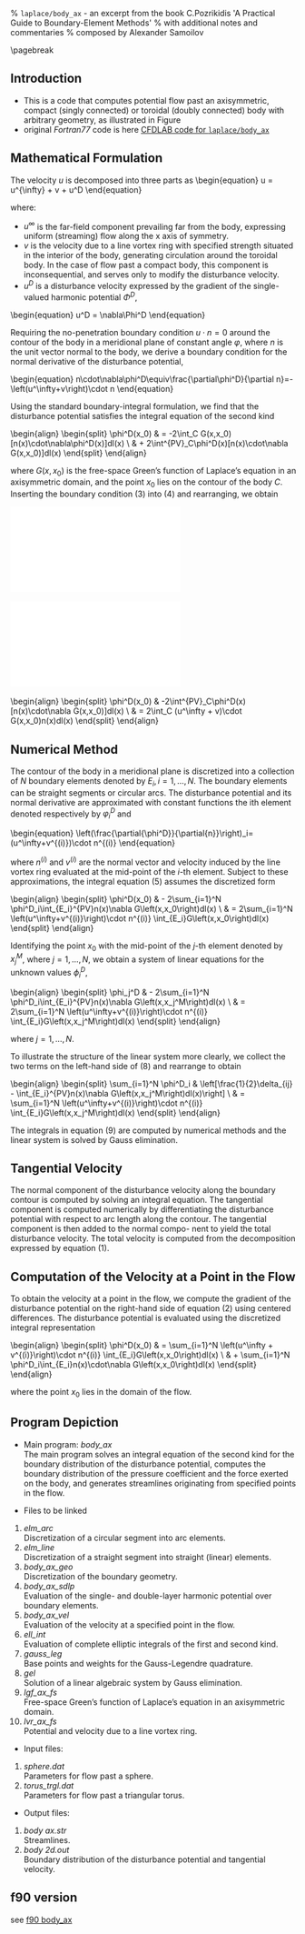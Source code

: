 % `laplace/body_ax` - an excerpt from the book C.Pozrikidis 'A Practical Guide to Boundary-Element Methods'
% with additional notes and commentaries
% composed by Alexander Samoilov

\pagebreak


## Introduction

* This is a code that computes potential flow past an axisymmetric,
compact (singly connected) or toroidal (doubly connected) body with arbitrary
geometry, as illustrated in Figure
* original _Fortran77_ code is here [CFDLAB code for `laplace/body_ax`](http://dehesa.sourceforge.net/CFDLAB/CFDLAB.13.10/07_ptf/body_ax/)

## Mathematical Formulation

The velocity $u$ is decomposed into three parts as
\begin{equation}
    u = u^{\infty} + v + u^D
\end{equation}

where:

* $u^{\infty}$ is the far-field component prevailing far from the body, expressing uniform
(streaming) flow along the x axis of symmetry.
* $v$ is the velocity due to a line vortex ring with specified strength situated in
the interior of the body, generating circulation around the toroidal body. In
the case of flow past a compact body, this component is inconsequential, and
serves only to modify the disturbance velocity.
* $u^D$ is a disturbance velocity expressed by the gradient of the single-valued
harmonic potential $\Phi^D$,

\begin{equation}
    u^D = \nabla\Phi^D
\end{equation}

Requiring the no-penetration boundary condition $u\cdot n = 0$ around the contour of the
body in a meridional plane of constant angle $\varphi$, where $n$ is the unit vector normal to
the body, we derive a boundary condition for the normal derivative of the disturbance
potential,

\begin{equation}
    n\cdot\nabla\phi^D\equiv\frac{\partial\phi^D}{\partial n}=-\left(u^\infty+v\right)\cdot n
\end{equation}

Using the standard boundary-integral formulation, we find that the disturbance potential
satisfies the integral equation of the second kind

\begin{align}
\begin{split}
    \phi^D(x_0) & = -2\int_C G(x,x_0)[n(x)\cdot\nabla\phi^D(x)]dl(x) \\
                & + 2\int^{PV}_C\phi^D(x)[n(x)\cdot\nabla G(x,x_0)]dl(x)
\end{split}
\end{align}

where $G(x,x_0)$ is the free-space Green’s function of Laplace’s equation in an axisymmetric
domain, and the point $x_0$ lies on the contour of the body $C$.
Inserting the boundary condition (3) into (4) and rearranging, we obtain


![\quad  Streamlines of flow past a sphere](sphere_body_ax.pdf)

![\quad  Streamlines of flow past a triangular thorus](thorus_body_ax.pdf)

\begin{align}
\begin{split}
    \phi^D(x_0) & -2\int^{PV}_C\phi^D(x)[n(x)\cdot\nabla  G(x,x_0)]dl(x) \\
                & = 2\int_C (u^\infty + v)\cdot G(x,x_0)n(x)dl(x)
\end{split}
\end{align}

## Numerical Method
The contour of the body in a meridional plane is discretized into a collection of $N$ boundary elements denoted by $E_i, i=1,\ldots,N$.
The boundary elements can be straight segments or circular arcs. The disturbance potential and its normal derivative
are approximated with constant functions the ith element denoted respectively by $\varphi^D_i$ and

\begin{equation}
\left(\frac{\partial{\phi^D}}{\partial{n}}\right)_i=(u^\infty+v^{(i)})\cdot n^{(i)}
\end{equation}

where $n^{(i)}$ and $v^{(i)}$ are the normal vector and velocity induced by the line vortex ring evaluated at the mid-point of the $i$-th element.
Subject to these approximations, the integral equation (5) assumes the discretized
form

\begin{align}
\begin{split}
    \phi^D(x_0) & - 2\sum_{i=1}^N \phi^D_i\int_{E_i}^{PV}n(x)\nabla G\left(x,x_0\right)dl(x) \\
             & = 2\sum_{i=1}^N \left(u^\infty+v^{(i)}\right)\cdot n^{(i)} \int_{E_i}G\left(x,x_0\right)dl(x)
\end{split}
\end{align}

Identifying the point $x_0$ with the mid-point of the $j$-th element denoted by $x_j^M$, where
$j = 1,\ldots,N$, we obtain a system of linear equations for the unknown values $\phi_i^D$,

\begin{align}
\begin{split}
    \phi_j^D & - 2\sum_{i=1}^N \phi^D_i\int_{E_i}^{PV}n(x)\nabla G\left(x,x_j^M\right)dl(x) \\
             & = 2\sum_{i=1}^N \left(u^\infty+v^{(i)}\right)\cdot n^{(i)} \int_{E_i}G\left(x,x_j^M\right)dl(x)
\end{split}
\end{align}

where $j = 1,\ldots,N$.

To illustrate the structure of the linear system more clearly, we collect the two terms
on the left-hand side of (8) and rearrange to obtain

\begin{align}
\begin{split}
    \sum_{i=1}^N \phi^D_i &  \left[\frac{1}{2}\delta_{ij} - \int_{E_i}^{PV}n(x)\nabla G\left(x,x_j^M\right)dl(x)\right] \\
        & = \sum_{i=1}^N \left(u^\infty+v^{(i)}\right)\cdot n^{(i)} \int_{E_i}G\left(x,x_j^M\right)dl(x)
\end{split}
\end{align}

The integrals in equation (9) are computed by numerical methods and the linear
system is solved by Gauss elimination.

## Tangential Velocity
The normal component of the disturbance velocity along the boundary contour is
computed by solving an integral equation. The tangential component is computed
numerically by differentiating the disturbance potential with respect to arc length
along the contour. The tangential component is then added to the normal compo-
nent to yield the total disturbance velocity. The total velocity is computed from the
decomposition expressed by equation (1).

## Computation of the Velocity at a Point in the Flow
To obtain the velocity at a point in the flow, we compute the gradient of the disturbance potential on the right-hand side of
equation (2) using centered differences.
The disturbance potential is evaluated using the discretized integral representation

\begin{align}
\begin{split}
    \phi^D(x_0) & =   \sum_{i=1}^N \left(u^\infty + v^{(i)}\right)\cdot n^{(i)} \int_{E_i}G\left(x,x_0\right)dl(x) \\
                & + \sum_{i=1}^N \phi^D_i\int_{E_i}n(x)\cdot\nabla G\left(x,x_0\right)dl(x)
\end{split}
\end{align}

where the point $x_0$ lies in the domain of the flow.

## Program Depiction

+ Main program: _body\_ax_  
The main program solves an integral equation of the second kind for the boundary
distribution of the disturbance potential, computes the boundary distribution of the
pressure coefficient and the force exerted on the body, and generates streamlines
originating from specified points in the flow.

+ Files to be linked
1. _elm\_arc_  
Discretization of a circular segment into arc elements.
2. _elm\_line_  
Discretization of a straight segment into straight (linear) elements.
3. _body\_ax\_geo_  
Discretization of the boundary geometry.
4. _body\_ax\_sdlp_  
Evaluation of the single- and double-layer harmonic potential over boundary
elements.
5. _body\_ax\_vel_  
Evaluation of the velocity at a specified point in the flow.
6. _ell\_int_  
Evaluation of complete elliptic integrals of the first and second kind.
7. _gauss\_leg_  
Base points and weights for the Gauss-Legendre quadrature.
8. _gel_  
Solution of a linear algebraic system by Gauss elimination.
9. _lgf\_ax\_fs_  
Free-space Green’s function of Laplace’s equation in an axisymmetric domain.
10. _lvr\_ax\_fs_  
Potential and velocity due to a line vortex ring.

+ Input files:
1. _sphere.dat_  
Parameters for flow past a sphere.
2. _torus\_trgl.dat_  
Parameters for flow past a triangular torus.
+ Output files:
1. _body ax.str_  
Streamlines.
2. _body 2d.out_  
Boundary distribution of the disturbance potential and tangential velocity.

## f90 version

see [f90 body_ax](https://github.com/alsam/fortran-samples/tree/master/body_ax)
